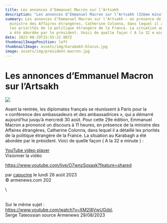 ```yaml
---
title: Les annonces d’Emmanuel Macron sur l’Artsakh
description: "Les annonces d’Emmanuel Macron sur l’Artsakh (32ème minutes) "
summary: Les annonces d’Emmanuel Macron sur l’Artsakh - en présence de la
  ministre des Affaires étrangères, Catherine Colonna, dans lequel il a détaillé
  les priorités de la politique étrangère de la France. La situation au Karabagh
  a été abordée par le président. Voici de quelle façon ( A la 32 e minute
date: 2023-08-29T15:55:22.907Z
thumbnailImagePosition: left
thumbnailImage: assets/img/karabakh-blocus.jpg
image: assets/img/président-macron.jpg
---
```

<!--StartFragment-->

# Les annonces d’Emmanuel Macron sur l’Artsakh

![](https://www.armenews.com/local/cache-gd2/cf/dadb601a5e5283de68c3acf6f5b19c.jpg)

Avant la rentrée, les diplomates français se réunissent à Paris pour la « conférence des ambassadeurs et des ambassadrices », qui a démarré aujourd’hui jusqu’à mercredi 30 août. Pour cette 29e édition, Emmanuel Macron a prononcé un discours à 11 heures, en présence de la ministre des Affaires étrangères, Catherine Colonna, dans lequel il a détaillé les priorités de la politique étrangère de la France. La situation au Karabagh a été abordée par le président. Voici de quelle façon ( A la 32 e minute ) :

[YouTube video player](https://www.youtube.com/embed/O7wnzSoxaxk?si=72m3PCkleL7uR4zJ)\
V﻿isionner la vidéo

<https://www.youtube.com/live/O7wnzSoxaxk?feature=shared>

par [capucine](https://www.armenews.com/spip.php?page=auteur&id_auteur=541) le lundi 28 août 2023\
© armenews.com 202

<!--EndFragment-->\
\
 Sur le même sujet :\
https://www.youtube.com/watch?v=XM2I8VwUGds\
\
S﻿erge Tateossian source Armenews   29/08/2023